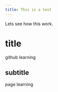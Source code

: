 ```yaml
---
title: This is a test
---
```

Lets see how this work.
# title
github learning
## subtitle
page learning

